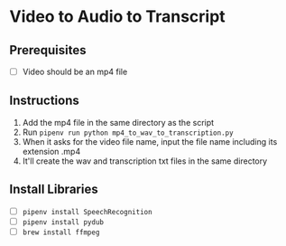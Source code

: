 # Video to Audio to Transcript

## Prerequisites

- [ ] Video should be an mp4 file

## Instructions

1. Add the mp4 file in the same directory as the script
2. Run `pipenv run python mp4_to_wav_to_transcription.py`
3. When it asks for the video file name, input the file name including its extension .mp4
4. It'll create the wav and transcription txt files in the same directory

## Install Libraries

- [ ] `pipenv install SpeechRecognition`
- [ ] `pipenv install pydub`
- [ ] `brew install ffmpeg`
